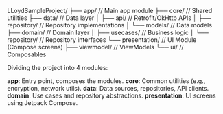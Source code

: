 LLoydSampleProject/
├── app/                  // Main app module
├── core/                 // Shared utilities
├── data/                 // Data layer
│   ├── api/              // Retrofit/OkHttp APIs
│   ├── repository/       // Repository implementations
│   └── models/           // Data models
├── domain/               // Domain layer
│   ├── usecases/         // Business logic
│   └── repository/       // Repository interfaces
└── presentation/         // UI Module (Compose screens)
├── viewmodel/        // ViewModels
└── ui/               // Composables


Dividing the project into 4 modules:

**app**: Entry point, composes the modules.
**core**: Common utilities (e.g., encryption, network utils).
**data**: Data sources, repositories, API clients.
**domain**: Use cases and repository abstractions.
**presentation**: UI screens using Jetpack Compose.
